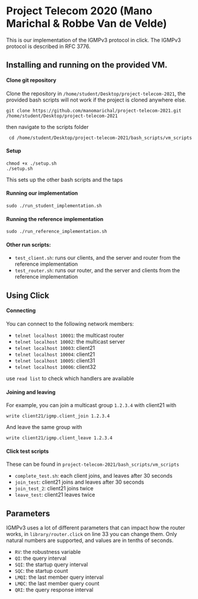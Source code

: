 # Project Telecom 2020 (Mano Marichal & Robbe Van de Velde)

This is our implementation of the IGMPv3 protocol in click. The IGMPv3 protocol is described in RFC 3776.

## Installing and running on the provided VM.

#### Clone git repository   

Clone the repository in `/home/student/Desktop/project-telecom-2021`, the provided bash scripts will not work if the project is cloned anywhere else. 

	git clone https://github.com/manomarichal/project-telecom-2021.git /home/student/Desktop/project-telecom-2021

then navigate to the scripts folder
	
	 cd /home/student/Desktop/project-telecom-2021/bash_scripts/vm_scripts
 
#### Setup

    chmod +x ./setup.sh
    ./setup.sh

This sets up the other bash scripts and the taps
    
#### Running our implementation
    
    sudo ./run_student_implementation.sh 


#### Running the reference implementation
    
    sudo ./run_reference_implementation.sh 

#### Other run scripts:

- `test_client.sh`: runs our clients, and the server and router from the reference implementation
- `test_router.sh`: runs our router, and the server and clients from the reference implementation

## Using Click 

#### Connecting
You can connect to the following network members:

- `telnet localhost 10001`: the multicast router
- `telnet localhost 10002`: the multicast server
- `telnet localhost 10003`: client21
- `telnet localhost 10004`: client21
- `telnet localhost 10005`: client31
- `telnet localhost 10006`: client32

use `read list` to check which handlers are available

#### Joining and leaving
For example, you can join a multicast group `1.2.3.4` with client21 with 

    write client21/igmp.client_join 1.2.3.4

And leave the same group with

    write client21/igmp.client_leave 1.2.3.4

#### Click test scripts
These can be found in `project-telecom-2021/bash_scripts/vm_scripts`

- `complete_test.sh`: each client joins, and leaves after 30 seconds
- `join_test`: client21 joins and leaves after 30 seconds
- `join_test_2`: client21 joins twice
- `leave_test`: client21 leaves twice

## Parameters
IGMPv3 uses a lot of different parameters that can impact how the router works, in `library/router.click` on line 33 you can change them. Only natural numbers are supported, and values are in tenths of seconds.
- `RV`: the robustness variable
- `QI`: the query interval
- `SQI`: the startup query interval
- `SQC`:  the startup count
- `LMQI`: the last member query interval
- `LMQC`: the last member query count
- `QRI`: the query response interval
